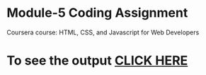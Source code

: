 
# Module-5 Coding Assignment

Coursera course: HTML, CSS, and Javascript for Web Developers

# To see the output [CLICK HERE](https://avinashgowda-p.github.io/Assignment5.github.io/)
